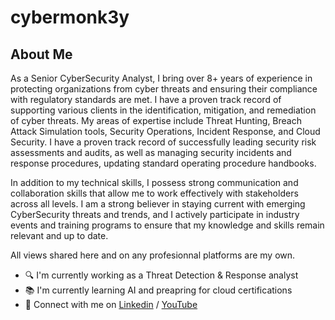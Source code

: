 # cybermonk3y

## About Me
As a Senior CyberSecurity Analyst, I bring over 8+ years of experience in protecting organizations from cyber threats and ensuring their compliance with regulatory standards are met. I have a proven track record of supporting various clients in the identification, mitigation, and remediation of cyber threats. My areas of expertise include Threat Hunting, Breach Attack Simulation tools, Security Operations, Incident Response, and Cloud Security. I have a proven track record of successfully leading security risk assessments and audits, as well as managing security incidents and response procedures, updating standard operating procedure handbooks.

In addition to my technical skills, I possess strong communication and collaboration skills that allow me to work effectively with stakeholders across all levels. I am a strong believer in staying current with emerging CyberSecurity threats and trends, and I actively participate in industry events and training programs to ensure that my knowledge and skills remain relevant and up to date.

All views shared here and on any profesionnal platforms are my own.

- 🔍 I'm currently working as a Threat Detection & Response analyst
- 📚 I'm currently learning AI and preapring for cloud certifications
- 🔗 Connect with me on [Linkedin](https://www.linkedin.com/in/sandeepkasturi/) / [YouTube](https://www.youtube.com/@Sandeep_Kasturi)
